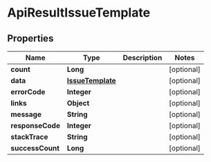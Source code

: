 
# ApiResultIssueTemplate

## Properties
Name | Type | Description | Notes
------------ | ------------- | ------------- | -------------
**count** | **Long** |  |  [optional]
**data** | [**IssueTemplate**](IssueTemplate.md) |  |  [optional]
**errorCode** | **Integer** |  |  [optional]
**links** | **Object** |  |  [optional]
**message** | **String** |  |  [optional]
**responseCode** | **Integer** |  |  [optional]
**stackTrace** | **String** |  |  [optional]
**successCount** | **Long** |  |  [optional]



